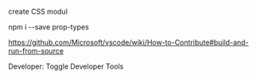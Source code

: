 create CSS modul

npm i --save prop-types


https://github.com/Microsoft/vscode/wiki/How-to-Contribute#build-and-run-from-source


 Developer: Toggle Developer Tools

